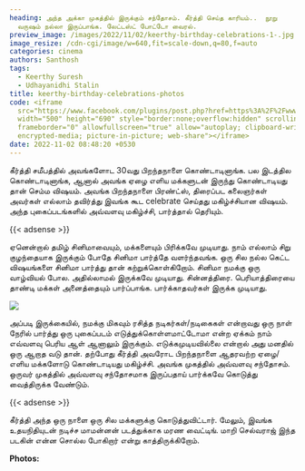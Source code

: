 ```yaml
---
heading: அந்த அக்கா முகத்தில் இருக்கும் சந்தோசம். கீர்த்தி செய்த காரியம்..  நூறு
  வருஷம் நல்லா இருப்பாங்க. லேட்டஸ்ட் போட்டோ வைரல்.
preview_image: /images/2022/11/02/keerthy-birthday-celebrations-1-.jpg
image_resize: /cdn-cgi/image/w=640,fit=scale-down,q=80,f=auto
categories: cinema
authors: Santhosh
tags:
  - Keerthy Suresh
  - Udhayanidhi Stalin
title: keerthy-birthday-celebrations-photos
code: <iframe
  src="https://www.facebook.com/plugins/post.php?href=https%3A%2F%2Fwww.facebook.com%2FBehindTalkies%2Fposts%2Fpfbid02WySvmr2roTYLNzcnJ9y351d6djBkPkwcxa8tSnGzYwUXGk9dVb5ZSXT47ufbwcB4l&show_text=true&width=500"
  width="500" height="690" style="border:none;overflow:hidden" scrolling="no"
  frameborder="0" allowfullscreen="true" allow="autoplay; clipboard-write;
  encrypted-media; picture-in-picture; web-share"></iframe>
date: 2022-11-02 08:48:20 +0530
---
```

கீர்த்தி சமீபத்தில் அவங்களோட 30வது பிறந்தநாளை கொண்டாடினாங்க. பல இடத்தில கொண்டாடினாங்க, ஆனால் அவங்க ஏழை எளிய மக்களுடன் இருந்து கொண்டாடியது தான் செம்ம விஷயம். அவங்க பிறந்தநாளை பிரண்ட்ஸ், திரைப்பட கலைஞர்கள் அவர்கள் எல்லாம் தவிர்த்து இவங்க கூட celebrate செய்தது மகிழ்ச்சியான விஷயம். அந்த புகைப்படங்களில் அவ்வளவு மகிழ்ச்சி, பார்த்தால் தெரியும்.

{{< adsense >}}

ஏனென்றால் தமிழ் சினிமாவையும், மக்களையும் பிரிக்கவே முடியாது. நாம் எல்லாம் சிறு குழந்தையாக இருக்கும் போதே சினிமா பார்த்தே வளர்ந்தவங்க. ஒரு சில நல்ல கெட்ட விஷயங்களை சினிமா பார்த்து தான் கற்றுக்கொள்கிறோம். சினிமா நமக்கு ஒரு வாழ்வியல் போல. அதில்லாமல் இருக்கவே முடியாது. சின்னத்திரை. பெரியாத்திரையை தாண்டி மக்கள் அனைத்தையும் பார்ப்பாங்க. பார்க்காதவர்கள் இருக்க முடியாது.

![](/images/2022/11/02/keerthy-birthday-celebrations-2-.jpg)

அப்படி இருக்கையில், நமக்கு மிகவும் ரசித்த நடிகர்கள்/நடிகைகள் என்றாவது ஒரு நாள் நேரில் பார்த்து ஒரு புகைப்படம் எடுத்துக்கொள்ளமாட்டோமா என்ற ஏக்கம் நாம் எவ்வளவு பெரிய ஆள் ஆனாலும் இருக்கும். எடுக்கமுடியவில்லை என்றால் அது மனதில் ஒரு ஆறாத வடு தான்.  தற்போது கீர்த்தி அவரோட பிறந்தநாளை ஆதரவற்ற ஏழை/எளிய மக்களோடு கொண்டாடியது மகிழ்ச்சி. அவங்க முகத்தில் அவ்வளவு சந்தோசம். ஒருவர் முகத்தில் அவ்வளவு சந்தோசமாக இருப்பதாய் பார்க்கவே கொடுத்து வைத்திருக்க வேண்டும். 

{{< adsense >}}

கீர்த்தி அந்த ஒரு நாளை ஒரு சில மக்களுக்கு கொடுத்துவிட்டார். மேலும், இவங்க உதயநிதியுடன் நடிச்ச மாமன்னன் படத்துக்காக மரண வைட்டிங். மாறி செல்வராஜ் இந்த படகின் என்ன சொல்ல போகிறார் என்று காத்திருக்கிறோம்.  

**P﻿hotos:**
